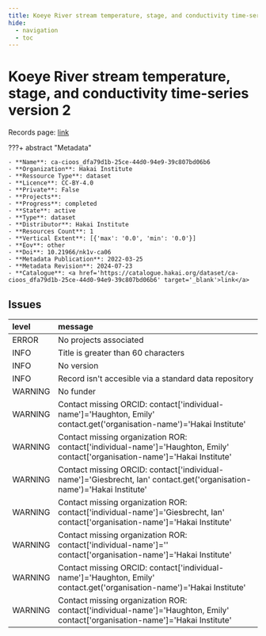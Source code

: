 ```yaml
---
title: Koeye River stream temperature, stage, and conductivity time-series version 2
hide:
  - navigation
  - toc
---
```


# Koeye River stream temperature, stage, and conductivity time-series version 2

Records page: <a href='https://catalogue.hakai.org/dataset/ca-cioos_dfa79d1b-25ce-44d0-94e9-39c807bd06b6' target='_blank'>link</a>

???+ abstract "Metadata"

    - **Name**: ca-cioos_dfa79d1b-25ce-44d0-94e9-39c807bd06b6 
    - **Organization**: Hakai Institute 
    - **Ressource Type**: dataset 
    - **Licence**: CC-BY-4.0 
    - **Private**: False 
    - **Projects**:  
    - **Progress**: completed 
    - **State**: active 
    - **Type**: dataset 
    - **Distributor**: Hakai Institute 
    - **Resources Count**: 1 
    - **Vertical Extent**: [{'max': '0.0', 'min': '0.0'}] 
    - **Eov**: other 
    - **Doi**: 10.21966/nk1v-ca06 
    - **Metadata Publication**: 2022-03-25 
    - **Metadata Revision**: 2024-07-23 
    - **Catalogue**: <a href='https://catalogue.hakai.org/dataset/ca-cioos_dfa79d1b-25ce-44d0-94e9-39c807bd06b6' target='_blank'>link</a> 

<div id='map'></div>




## Issues
| level   | message                                                                                                                        |
|:--------|:-------------------------------------------------------------------------------------------------------------------------------|
| ERROR   | No projects associated                                                                                                         |
| INFO    | Title is greater than 60 characters                                                                                            |
| INFO    | No version                                                                                                                     |
| INFO    | Record isn't accesible via a standard data repository                                                                          |
| WARNING | No funder                                                                                                                      |
| WARNING | Contact missing ORCID: contact['individual-name']='Haughton, Emily' contact.get('organisation-name')='Hakai Institute'         |
| WARNING | Contact missing organization ROR:  contact['individual-name']='Haughton, Emily' contact['organisation-name']='Hakai Institute' |
| WARNING | Contact missing ORCID: contact['individual-name']='Giesbrecht, Ian' contact.get('organisation-name')='Hakai Institute'         |
| WARNING | Contact missing organization ROR:  contact['individual-name']='Giesbrecht, Ian' contact['organisation-name']='Hakai Institute' |
| WARNING | Contact missing organization ROR:  contact['individual-name']='' contact['organisation-name']='Hakai Institute'                |
| WARNING | Contact missing ORCID: contact['individual-name']='Haughton, Emily' contact.get('organisation-name')='Hakai Institute'         |
| WARNING | Contact missing organization ROR:  contact['individual-name']='Haughton, Emily' contact['organisation-name']='Hakai Institute' |


<script>
   document.addEventListener("DOMContentLoaded", function() {
    var map = L.map('map').setView([51.505, -125.09], 5);
    L.tileLayer('https://tile.openstreetmap.org/{z}/{x}/{y}.png', {
        maxZoom: 19,
        attribution: '&copy; <a href="http://www.openstreetmap.org/copyright">OpenStreetMap</a>'
    }).addTo(map);
    var geojsonFeature = {
        "type": "Feature",
        "properties": {
            "name" : "Koeye River stream temperature, stage, and conductivity time-series version 2"
        },
        "geometry": {'type': 'Polygon', 'coordinates': [[[-127.9, 51.76], [-127.6, 51.76], [-127.6, 51.8], [-127.9, 51.8], [-127.9, 51.76]]]}
    }
    L.geoJSON(geojsonFeature).addTo(map);
   })
</script>